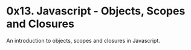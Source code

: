 # 0x13. Javascript - Objects, Scopes and Closures
An introduction to objects, scopes and closures in Javascript.
